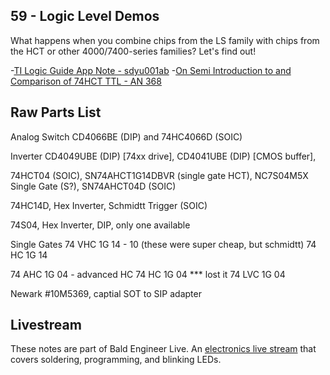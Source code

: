 ## 59 - Logic Level Demos 
What happens when you combine chips from the LS family with chips from the HCT or other 4000/7400-series families? Let's find out!

-[TI Logic Guide App Note - sdyu001ab](https://www.ti.com/lit/sg/sdyu001ab/sdyu001ab.pdf?ts=1612010759614)
-[On Semi Introduction to and Comparison of 74HCT TTL - AN 368](https://www.onsemi.com/pub/Collateral/AN-368.pdf)



## Raw Parts List
Analog Switch
CD4066BE (DIP) and 74HC4066D (SOIC)

Inverter
CD4049UBE (DIP) [74xx drive], 
CD4041UBE (DIP) [CMOS buffer], 

74HCT04 (SOIC), 
SN74AHCT1G14DBVR (single gate HCT), 
NC7S04M5X Single Gate (S?), 
SN74AHCT04D (SOIC)

74HC14D, Hex Inverter, Schmidtt Trigger (SOIC)

74S04, Hex Inverter, DIP, only one available


Single Gates
 74 VHC 1G 14 - 10 (these were super cheap, but schmidtt)
 74 HC  1G 14

 74 AHC 1G 04 - advanced HC
 74 HC  1G 04 *** lost it
 74 LVC 1G 04


Newark #10M5369, captial SOT to SIP adapter



## Livestream
These notes are part of Bald Engineer Live. An [electronics live stream](https://twitch.tv/baldengineer) that covers soldering, programming, and blinking LEDs.